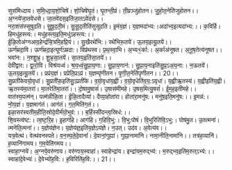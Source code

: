 

  
सुस॑मिध्दाय। स॒मि॒ध्दा॒य॒शो॒चिषे॑। शो॒चिषे॑घृ॒तं। घृ॒तन्ती॒व्रं। ती॒व्रञ्जु॑होतन। जु॒हो॒त॒नेति॑जुहोतन।। अ॒ग्नये॑जा॒तवे॑धसे। जा॒तवे॑दस॒इति॑जा॒तऽवे॑दसे।।  
नरा॒शंस॑स्सुषूदति। सु॒षू॒द॒ती॒मं। सु॒सू॒द॒तीति॑सुसूदति। इ॒मंय॒ज्ञं। य॒ज्ञमदा॑भ्य:।अदा॑भ्य॒इत्यदा॑भ्य:।। क॒विर्हि। हिमधु॑हस्त्य:। मधु॑हस्त्य॒इति॒मधु॑ऽहस्त्य:।।  
ई॒ळि॒तोअ॑ग्नआव॒हेन्द्रं॑चि॒त्रमि॒हप्रि॒यं।। सु॒खैरथे॑भि:। रथे॑भिरू॒तये॑। ऊ॒तय॒इत्यू॒तये॑।।  
ऊर्ण॑म्रदा॒वि। ऊर्ण॑म्रदा॒इत्यूर्ण॑ऽम्रदा:। विप्र॑थस्व। प्र॒थ॒स्वा॒भि। अ॒भ्य१॒॑र्का:। अ॒र्काअ॑नूषत। अ॒नू॒ष॒तेत्य॑नूषत।। भवा॑न:। न॒श्शु॒भ्र॒। शु॒भ्र॒सा॒तये॑। सा॒तय॒इति॑सा॒तये॑।।  
देवी॑द्वार:। द्वा॒रो॒वि। विश्र॑यध्वं। श्र॒य॒ध्वं॒सु॒प्रा॒य॒णा:। सु॒प्रा॒य॒णान॑:। सु॒प्रा॒य॒नाइति॑सु॒प्र॒ऽअ॒य॒ना:। न॒ऊतये॑। ऊ॒तय॒इत्यू॒तये॑।। प्रप्र॑य॒ज्ञं। प्रप्रेति॒प्रऽप्र॑। य॒ज्ञम्पृ॑णीतन। पृ॒णी॒त॒नेति॑पृणीतन।। 20।।  
सु॒प्रती॑केवयो॒वृधा॑। सु॒प्रती॑क॒इति॑सु॒ऽप्रती॑के। व॒यो॒वृधा॑य॒ह्वी। व॒यो॒वृधेति॑व॒य॒:ऽवृधा॑। य॒ह्वीऋ॒तस्य॑। य॒ह्वीइति॑य॒ह्वी। ऋ॒तस्य॑मा॒तरा॑। मा॒तरेति॑मा॒तरा॑।। दो॒षामु॒षासं॑। उ॒षास॑मीमहे। उ॒षस॒मित्यु॒षसं॑। ई॒म॒ह॒इती॑महे।।  
वात॑स्य॒पत्म॑न्। पत्म॑न्नीळि॒ता। ई॒ळि॒तादैव्या॑। दैव्या॒होता॑रा। होता॑रा॒मनु॑ष:। मनु॑ष॒इति॒मनु॑ष:।। इ॒मन्न॑:। नो॒य॒ज्ञं। य॒ज्ञमाग॑तं। आग॑तं। ग॒त॒मिति॑ग॒तं।।  
इळा॒सर॑स्वतीम॒हीति॒स्रोदे॒वीर्म॑यो॒भुव॑:।। ब॒र्हिस्सी॑दन्त्व॒स्रिध॑:।।  
शि॒वस्त्व॑ष्ट:। त्व॒ष्ट॒रि॒ह। इ॒हाग॑हि। आग॑हि। ग॒हिवि॒भु:। वि॒भु:पोषं॑। वि॒भुरिति॑वि॒ऽभु:। पोष॑मु॒त। उ॒तत्मना॑। त्मनेति॒त्मना॑।। य॒ज्ञेय॑ज्ञेन। य॒ज्ञेय॑ज्ञ॒इति॑य॒ज्ञेऽय॑ज्ञे। न॒उत्। उद॑व। अ॒वेत्य॑व।।  
यत्र॒वेत्थ॑। वेत्थ॑वनस्पते। व॒न॒स्प॒ते॒दे॒वानां॑। दे॒वानां॒गुह्या॑। गुह्या॒नामा॑नि। नामा॒नीति॒नामा॑नि।। तत्र॑ह॒व्यानि॑। ह॒व्यानि॑गामय। ग॒म॒येति॑गमय।।  
स्वाहा॒ग्नये॑। अ॒ग्नये॒वरु॑णाय। वरु॑णाय॒स्वाहा॑। स्वाहेन्द्रा॑य। इन्द्रा॑यम॒रुद्भ्य॑:। म॒रुद्भ्य॒इति॑म॒रुत्ऽभ्य॑:।। स्वाहा॑दे॒वेभ्यः॑। दे॒वेभ्यो॑ह॒वि:। ह॒विरिति॑ह॒वि:।। 21।।  
